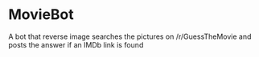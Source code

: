 MovieBot
========

A bot that reverse image searches the pictures on /r/GuessTheMovie and posts the answer if an IMDb link is found
